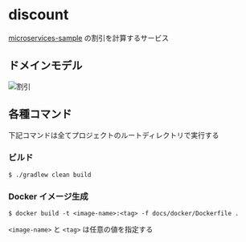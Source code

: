 # discount

[microservices-sample](https://github.com/n-ono/microservices-sample) の割引を計算するサービス

## ドメインモデル

![割引](https://user-images.githubusercontent.com/58995947/99875543-f0cf3e00-2c33-11eb-9307-77f3f354151b.png)

## 各種コマンド

下記コマンドは全てプロジェクトのルートディレクトリで実行する

### ビルド

```
$ ./gradlew clean build
```

### Docker イメージ生成

```
$ docker build -t <image-name>:<tag> -f docs/docker/Dockerfile . 
```

`<image-name>` と `<tag>` は任意の値を指定する
